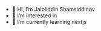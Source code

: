 - 👋 Hi, I’m Jaloliddin Shamsiddinov
- 👀 I’m interested in 
- 🌱 I’m currently learning nextjs
<!---
shamsiddinov-jaloliddin/shamsiddinov-jaloliddin is a ✨ special ✨ repository because its `README.md` (this file) appears on your GitHub profile.
You can click the Preview link to take a look at your changes.
--->
